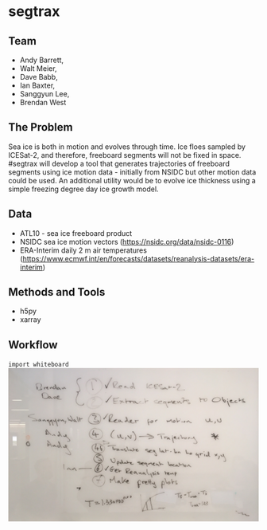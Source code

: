 # segtrax

## Team
- Andy Barrett,
- Walt Meier,
- Dave Babb,
- Ian Baxter,
- Sanggyun Lee,
- Brendan West

## The Problem
Sea ice is both in motion and evolves through time.  Ice floes sampled by ICESat-2, and therefore, freeboard segments will not be fixed in space.  #segtrax will develop a tool that generates trajectories of freeboard segments using ice motion data - initially from NSIDC but other motion data could be used.    An additional utility would be to evolve ice thickness using a simple freezing degree day ice growth model.

## Data
- ATL10 - sea ice freeboard product
- NSIDC sea ice motion vectors (https://nsidc.org/data/nsidc-0116)
- ERA-Interim daily 2 m air temperatures (https://www.ecmwf.int/en/forecasts/datasets/reanalysis-datasets/era-interim)

## Methods and Tools
- h5py
- xarray

## Workflow

`import whiteboard`
![outline](IMG_9510.jpg)

